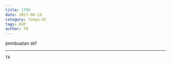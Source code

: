 ```yaml
---
title: 1795
date: 2017-06-13
category: Tanya-SC
tags: KUP
author: TA
---
```


pembuatan skf

---



`TA`
